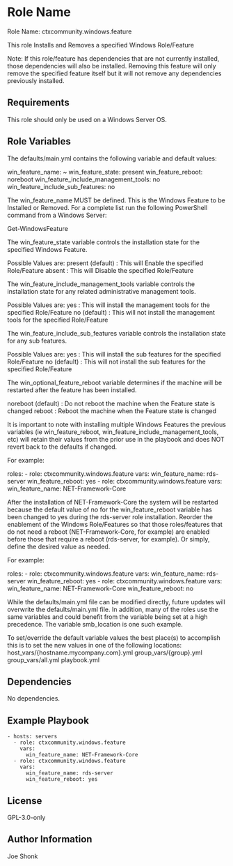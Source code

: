 Role Name
=========

Role Name: ctxcommunity.windows.feature

This role Installs and Removes a specified Windows Role/Feature

Note: If this role/feature has dependencies that are not currently installed, those
dependencies will also be installed. Removing this feature will only remove the specified
feature itself but it will not remove any dependencies previously installed.

Requirements
------------

This role should only be used on a Windows Server OS.

Role Variables
--------------

The defaults/main.yml contains the following variable and default values:

  win_feature_name: ~
  win_feature_state: present
  win_feature_reboot: noreboot
  win_feature_include_management_tools: no
  win_feature_include_sub_features: no

The win_feature_name MUST be defined. This is the Windows Feature to be
Installed or Removed.  For a complete list run the following PowerShell command
from a Windows Server:

  Get-WindowsFeature

The win_feature_state variable controls the installation state
for the specified Windows Feature.

Possible Values are:
  present         (default) : This will Enable the specified Role/Feature
  absent                    : This will Disable the specified Role/Feature

The win_feature_include_management_tools variable controls the installation state
for any related administrative management tools.

Possible Values are:
  yes                       : This will install the management tools for the specified Role/Feature
  no              (default) : This will not install the management tools for the specified Role/Feature

The win_feature_include_sub_features variable controls the installation state
for any sub features.

Possible Values are:
  yes                       : This will install the sub features for the specified Role/Feature
  no              (default) : This will not install the sub features for the specified Role/Feature


The win_optional_feature_reboot variable determines if the machine will be restarted after
the feature has been installed.

  noreboot        (default) : Do not reboot the machine when the Feature state is changed
  reboot                    : Reboot the machine when the Feature state is changed

It is important to note with installing multiple Windows Features the previous variables
(ie win_feature_reboot, win_feature_include_management_tools, etc) will retain their values from
the prior use in the playbook and does NOT revert back to the defaults if changed.

For example:

  roles:
    - role: ctxcommunity.windows.feature
      vars:
        win_feature_name: rds-server
        win_feature_reboot: yes
    - role: ctxcommunity.windows.feature
      vars:
        win_feature_name: NET-Framework-Core

After the installation of NET-Framework-Core the system will be restarted because the
default value of no for the win_feature_reboot variable has been changed to yes during
the rds-server role installation.  Reorder the enablement of the Windows Role/Features so
that those roles/features that do not need a reboot (NET-Framework-Core, for example) are
enabled before those that require a reboot (rds-server, for example).  Or simply, define
the desired value as needed.

For example:   

  roles:
    - role: ctxcommunity.windows.feature
      vars:
        win_feature_name: rds-server
        win_feature_reboot: yes
    - role: ctxcommunity.windows.feature
      vars:
        win_feature_name: NET-Framework-Core
        win_feature_reboot: no

While the defaults/main.yml file can be modified directly, future updates will
overwrite the defaults/main.yml file.  In addition, many of the roles use the same
variables and could benefit from the variable being set at a high precedence.
The variable smb_location is one such example.

To set/override the default variable values the best place(s) to accomplish this is
to set the new values in one of the following locations:
  host_vars/{hostname.mycompany.com}.yml
  group_vars/{group}.yml
  group_vars/all.yml
  playbook.yml

Dependencies
------------

No dependencies.

Example Playbook
----------------

    - hosts: servers
      - role: ctxcommunity.windows.feature
        vars:
          win_feature_name: NET-Framework-Core
      - role: ctxcommunity.windows.feature
        vars:
          win_feature_name: rds-server
          win_feature_reboot: yes

License
-------

GPL-3.0-only

Author Information
------------------

Joe Shonk
